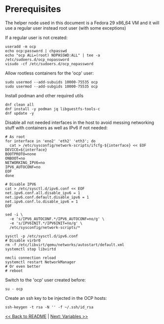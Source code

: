 # Prerequisites

The helper node used in this document is a Fedora 29 x86_64 VM and it will use a regular user instead root user (with some exceptions)

If a regular user is not created:

```
useradd -m ocp
echo ocp:password | chpasswd
echo "ocp ALL=(root) NOPASSWD:ALL" | tee -a /etc/sudoers.d/ocp_nopassword
visudo -cf /etc/sudoers.d/ocp_nopassword
```

Allow rootless containers for the 'ocp' user:

```
sudo usermod --add-subuids 10000-75535 ocp
sudo usermod --add-subgids 10000-75535 ocp
```

Install podman and other required utils

```
dnf clean all
dnf install -y podman jq libguestfs-tools-c
dnf update -y
```

Disable all not needed interfaces in the host to avoid messing networking stuff with containers as well as IPv6 if not needed:

```
# As root
for interface in 'eno2' 'eth2' 'eth3'; do
  cat > /etc/sysconfig/network-scripts/ifcfg-${interface} << EOF
DEVICE=${interface}
BOOTPROTO=none
ONBOOT=no
NETWORKING_IPV6=no
IPV6_AUTOCONF=no
EOF
done

# Disable IPV6
cat > /etc/sysctl.d/ipv6.conf << EOF
net.ipv6.conf.all.disable_ipv6 = 1
net.ipv6.conf.default.disable_ipv6 = 1
net.ipv6.conf.lo.disable_ipv6 = 1
EOF

sed -i \
  -e 's/IPV6_AUTOCONF.*/IPV6_AUTOCONF=no/g' \
  -e 's/IPV6INIT.*/IPV6INIT=no/g' \
  /etc/sysconfig/network-scripts/*

sysctl -p /etc/sysctl.d/ipv6.conf
# Disable virbr0
rm -f /etc/libvirt/qemu/networks/autostart/default.xml
systemctl stop libvirtd

nmcli connection reload
systemctl restart NetworkManager
# Or even better
# reboot
```

Switch to the 'ocp' user created before:

```
su - ocp
```

Create an ssh key to be injected in the OCP hosts:

```
ssh-keygen -t rsa -N '' -f ~/.ssh/id_rsa
```

[<< Back to README](../README.md) | [Next: Variables >>](1-variables.md)
